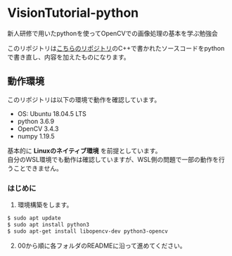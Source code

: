 # VisionTutorial-python
  
新人研修で用いたpythonを使ってOpenCVでの画像処理の基本を学ぶ勉強会  
  
このリポジトリは[こちらのリポジトリ](https://github.com/yotaseki/VisionTutorial-Summer2019)のC++で書かれたソースコードをpythonで書き直し、内容を加えたものになります。
  
## 動作環境  
  
このリポジトリは以下の環境で動作を確認しています。  
  
- OS: Ubuntu 18.04.5 LTS  
- python 3.6.9  
- OpenCV 3.4.3  
- numpy 1.19.5  
  
基本的に **Linuxのネイティブ環境** を前提としています。  
自分のWSL環境でも動作は確認していますが、WSL側の問題で一部の動作を行うことできません。  
  
### はじめに
  
1. 環境構築をします。  
```sh
$ sudo apt update
$ sudo apt install python3
$ sudo apt-get install libopencv-dev python3-opencv
```
  
2. 00から順に各フォルダのREADMEに沿って進めてください。  
